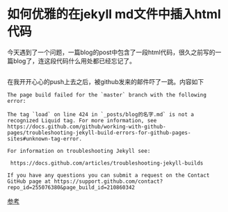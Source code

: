 # 如何优雅的在jekyll md文件中插入html代码

今天遇到了一个问题，一篇blog的post中包含了一段html代码，很久之前写的一篇blog了，连这段代码什么用处都已经忘记了。

```

```

在我开开心心的push上去之后，被github发来的邮件吓了一跳。内容如下

```
The page build failed for the `master` branch with the following error:

The tag `load` on line 424 in `_posts/blog的名字.md` is not a recognized Liquid tag. For more information, see https://docs.github.com/github/working-with-github-pages/troubleshooting-jekyll-build-errors-for-github-pages-sites#unknown-tag-error.

For information on troubleshooting Jekyll see:

 https://docs.github.com/articles/troubleshooting-jekyll-builds

If you have any questions you can submit a request on the Contact GitHub page at https://support.github.com/contact?repo_id=255076380&page_build_id=210860342
```
[参考](https://blog.cotes.info/posts/jekyll-code-snippet/)
